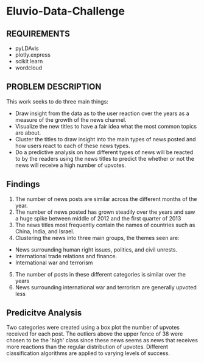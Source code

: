 # Eluvio-Data-Challenge

## REQUIREMENTS
* pyLDAvis
* plotly.express
* scikit learn
* wordcloud

## PROBLEM DESCRIPTION
This work seeks to do three main things:
* Draw insight from the data as to the user reaction over the years as a measure of the growth of the news channel.
* Visualize the new titles to have a fair idea what the most common topics are about.
* Cluster the titles to draw insight into the main types of news posted and how users react to each of these news types.
* Do a predictive analysis on how different types of news will be reacted to by the readers using the news titles to predict 
the whether or not the news will receive a high number of upvotes.

## Findings 
1. The number of news posts are similar across the different months of the year.
2. The number of news posted has grown steadily over the years and saw a huge spike between middle of 2012 and the first quarter of 2013
3. The news titles most frequently contain the names of countries such as China, India, and Israel.
4. Clustering the news into three main groups, the themes seen are:
  * News surrounding human right issues, politics, and civil unrests.
  * International trade relations and finance.
  * International war and terrorism
5. The number of posts in these different categories is similar over the years
6. News surrounding international war and terrorism are generally upvoted less

## Predicitve Analysis
Two categories were created using a box plot the number of upvotes received for each post. The outliers above the upper fence of 38 were chosen to be the 'high' class
since these news seems as news that receives more reactions than the regular distribution of upvotes.
Different classification algorithms are applied to varying levels of success.
